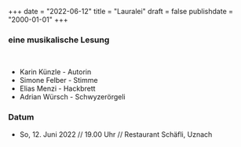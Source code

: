 ﻿﻿+++
date = "2022-06-12"
title = "Lauralei"
draft = false
publishdate = "2000-01-01"
+++

### eine musikalische Lesung

<br>

* Karin Künzle - Autorin
* Simone Felber - Stimme
* Elias Menzi - Hackbrett
* Adrian Würsch - Schwyzerörgeli


### Datum

* So, 12. Juni 2022  // 19.00 Uhr // Restaurant Schäfli, Uznach 